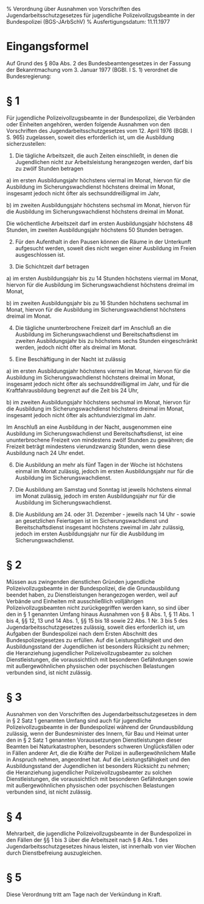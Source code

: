 % Verordnung über Ausnahmen von Vorschriften des Jugendarbeitsschutzgesetzes für jugendliche Polizeivollzugsbeamte in der Bundespolizei  (BGS-JArbSchV)
% Ausfertigungsdatum: 11.11.1977
 
# Eingangsformel

Auf Grund des § 80a Abs. 2 des Bundesbeamtengesetzes in der Fassung der Bekanntmachung vom 3. Januar 1977 (BGBl. I S. 1) verordnet die Bundesregierung:

# § 1

Für jugendliche Polizeivollzugsbeamte in der Bundespolizei, die Verbänden oder Einheiten angehören, werden folgende Ausnahmen von den Vorschriften des Jugendarbeitsschutzgesetzes vom 12. April 1976 (BGBl. I S. 965) zugelassen, soweit dies erforderlich ist, um die Ausbildung sicherzustellen:

1. Die tägliche Arbeitszeit, die auch Zeiten einschließt, in denen die Jugendlichen nicht zur Arbeitsleistung herangezogen werden, darf bis zu zwölf Stunden betragen

a) im ersten Ausbildungsjahr höchstens viermal im Monat, hiervon für die Ausbildung im Sicherungswachdienst höchstens dreimal im Monat, insgesamt jedoch nicht öfter als sechsunddreißigmal im Jahr,

b) im zweiten Ausbildungsjahr höchstens sechsmal im Monat, hiervon für die Ausbildung im Sicherungswachdienst höchstens dreimal im Monat.

Die wöchentliche Arbeitszeit darf im ersten Ausbildungsjahr höchstens 48 Stunden, im zweiten Ausbildungsjahr höchstens 50 Stunden betragen.

2. Für den Aufenthalt in den Pausen können die Räume in der Unterkunft aufgesucht werden, soweit dies nicht wegen einer Ausbildung im Freien ausgeschlossen ist.

3. Die Schichtzeit darf betragen

a) im ersten Ausbildungsjahr bis zu 14 Stunden höchstens viermal im Monat, hiervon für die Ausbildung im Sicherungswachdienst höchstens dreimal im Monat,

b) im zweiten Ausbildungsjahr bis zu 16 Stunden höchstens sechsmal im Monat, hiervon für die Ausbildung im Sicherungswachdienst höchstens dreimal im Monat.

4. Die tägliche ununterbrochene Freizeit darf im Anschluß an die Ausbildung im Sicherungswachdienst und Bereitschaftsdienst im zweiten Ausbildungsjahr bis zu höchstens sechs Stunden eingeschränkt werden, jedoch nicht öfter als dreimal im Monat.

5. Eine Beschäftigung in der Nacht ist zulässig

a) im ersten Ausbildungsjahr höchstens viermal im Monat, hiervon für die Ausbildung im Sicherungswachdienst höchstens dreimal im Monat, insgesamt jedoch nicht öfter als sechsunddreißigmal im Jahr, und für die Kraftfahrausbildung begrenzt auf die Zeit bis 24 Uhr,

b) im zweiten Ausbildungsjahr höchstens sechsmal im Monat, hiervon für die Ausbildung im Sicherungswachdienst höchstens dreimal im Monat, insgesamt jedoch nicht öfter als achtundvierzigmal im Jahr.

Im Anschluß an eine Ausbildung in der Nacht, ausgenommen eine Ausbildung im Sicherungswachdienst und Bereitschaftsdienst, ist eine ununterbrochene Freizeit von mindestens zwölf Stunden zu gewähren; die Freizeit beträgt mindestens vierundzwanzig Stunden, wenn diese Ausbildung nach 24 Uhr endet.

6. Die Ausbildung an mehr als fünf Tagen in der Woche ist höchstens einmal im Monat zulässig, jedoch im ersten Ausbildungsjahr nur für die Ausbildung im Sicherungswachdienst.

7. Die Ausbildung am Samstag und Sonntag ist jeweils höchstens einmal im Monat zulässig, jedoch im ersten Ausbildungsjahr nur für die Ausbildung im Sicherungswachdienst.

8. Die Ausbildung am 24. oder 31. Dezember - jeweils nach 14 Uhr - sowie an gesetzlichen Feiertagen ist im Sicherungswachdienst und Bereitschaftsdienst insgesamt höchstens zweimal im Jahr zulässig, jedoch im ersten Ausbildungsjahr nur für die Ausbildung im Sicherungswachdienst.

# § 2

Müssen aus zwingenden dienstlichen Gründen jugendliche Polizeivollzugsbeamte in der Bundespolizei, die die Grundausbildung beendet haben, zu Dienstleistungen herangezogen werden, weil auf Verbände und Einheiten mit ausschließlich volljährigen Polizeivollzugsbeamten nicht zurückgegriffen werden kann, so sind über den in § 1 genannten Umfang hinaus Ausnahmen von § 8 Abs. 1, § 11 Abs. 1 bis 4, §§ 12, 13 und 14 Abs. 1, §§ 15 bis 18 sowie 22 Abs. 1 Nr. 3 bis 5 des Jugendarbeitsschutzgesetzes zulässig, soweit dies erforderlich ist, um Aufgaben der Bundespolizei nach dem Ersten Abschnitt des Bundespolizeigesetzes zu erfüllen. Auf die Leistungsfähigkeit und den Ausbildungsstand der Jugendlichen ist besonders Rücksicht zu nehmen; die Heranziehung jugendlicher Polizeivollzugsbeamter zu solchen Dienstleistungen, die voraussichtlich mit besonderen Gefährdungen sowie mit außergewöhnlichen physischen oder psychischen Belastungen verbunden sind, ist nicht zulässig.

# § 3

Ausnahmen von den Vorschriften des Jugendarbeitsschutzgesetzes in dem in § 2 Satz 1 genannten Umfang sind auch für jugendliche Polizeivollzugsbeamte in der Bundespolizei während der Grundausbildung zulässig, wenn der Bundesminister des Innern, für Bau und Heimat unter den in § 2 Satz 1 genannten Voraussetzungen Dienstleistungen dieser Beamten bei Naturkatastrophen, besonders schweren Unglücksfällen oder in Fällen anderer Art, die die Kräfte der Polizei in außergewöhnlichem Maße in Anspruch nehmen, angeordnet hat. Auf die Leistungsfähigkeit und den Ausbildungsstand der Jugendlichen ist besonders Rücksicht zu nehmen; die Heranziehung jugendlicher Polizeivollzugsbeamter zu solchen Dienstleistungen, die voraussichtlich mit besonderen Gefährdungen sowie mit außergewöhnlichen physischen oder psychischen Belastungen verbunden sind, ist nicht zulässig.

# § 4

Mehrarbeit, die jugendliche Polizeivollzugsbeamte in der Bundespolizei in den Fällen der §§ 1 bis 3 über die Arbeitszeit nach § 8 Abs. 1 des Jugendarbeitsschutzgesetzes hinaus leisten, ist innerhalb von vier Wochen durch Dienstbefreiung auszugleichen.

# § 5

Diese Verordnung tritt am Tage nach der Verkündung in Kraft.
